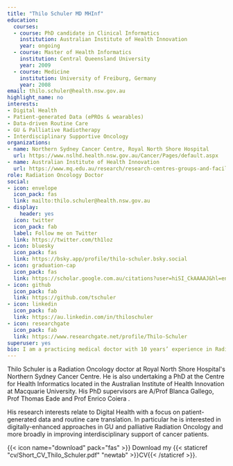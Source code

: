 ```yaml
---
title: "Thilo Schuler MD MHInf"
education:
  courses:
  - course: PhD candidate in Clinical Informatics
    institution: Australian Institute of Health Innovation
    year: ongoing
  - course: Master of Health Informatics
    institution: Central Queensland University
    year: 2009
  - course: Medicine
    institution: University of Freiburg, Germany
    year: 2008
email: thilo.schuler@health.nsw.gov.au
highlight_name: no
interests:
- Digital Health
- Patient-generated Data (ePROs & wearables)
- Data-driven Routine Care
- GU & Palliative Radiotherapy
- Interdisciplinary Supportive Oncology
organizations:
- name: Northern Sydney Cancer Centre, Royal North Shore Hospital
  url: https://www.nslhd.health.nsw.gov.au/Cancer/Pages/default.aspx
- name: Australian Institute of Health Innovation
  url: https://www.mq.edu.au/research/research-centres-groups-and-facilities/healthy-people/centres/australian-institute-of-health-innovation/aihi-research-centres/health-informatics
role: Radiation Oncology Doctor
social:
- icon: envelope
  icon_pack: fas
  link: mailto:thilo.schuler@health.nsw.gov.au
- display:
    header: yes
  icon: twitter
  icon_pack: fab
  label: Follow me on Twitter
  link: https://twitter.com/th1loz
- icon: bluesky
  icon_pack: fas
  link: https://bsky.app/profile/thilo-schuler.bsky.social
- icon: graduation-cap
  icon_pack: fas
  link: https://scholar.google.com.au/citations?user=hiSI_CkAAAAJ&hl=en
- icon: github
  icon_pack: fab
  link: https://github.com/tschuler
- icon: linkedin
  icon_pack: fab
  link: https://au.linkedin.com/in/thiloschuler
- icon: researchgate
  icon_pack: fab
  link: https://www.researchgate.net/profile/Thilo-Schuler
superuser: yes
bio: I am a practicing medical doctor with 10 years’ experience in Radiation Oncology and long track record of successful implementation of digital health projects to drive innovation in clinical research and practice. My passion to improve cancer care with digital health has led me to pursue a PhD. It focuses on the translation of patient-generated health data in routine oncology care to optimally support cancer patients and their families.
---
```


Thilo Schuler is a Radiation Oncology doctor at Royal North Shore Hospital's Northern Sydney Cancer Centre. He is also undertaking a PhD at the Centre for Health Informatics located in the Australian Institute of Health Innovation at Macquarie University. His PhD supervisors are A/Prof Blanca Gallego, Prof Thomas Eade and Prof Enrico Coiera .

His research interests relate to Digital Health with a focus on patient-generated data and routine care translation. In particular he is  interested in digitally-enhanced approaches in GU and palliative Radiation Oncology and more broadly in improving interdisciplinary support of cancer patients.

{{< icon name="download" pack="fas" >}} Download my {{< staticref "cv/Short_CV_Thilo_Schuler.pdf" "newtab" >}}CV{{< /staticref >}}.
